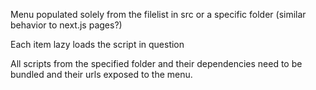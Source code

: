 Menu populated solely from the filelist in src or a specific folder (similar behavior to next.js pages?)

Each item lazy loads the script in question

All scripts from the specified folder and their dependencies need to be bundled and their urls exposed to the menu.
